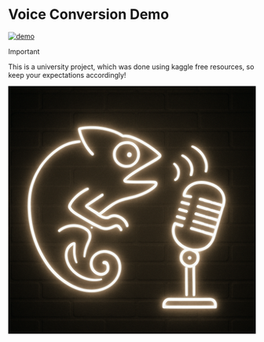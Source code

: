 # Voice Conversion Demo

[![demo](https://img.shields.io/badge/demo-page-green)](https://github.com/skhskh82/testdemo/)

> [!IMPORTANT] 
> This is a university project, which was done using kaggle free resources, so keep your expectations accordingly!

<img src="logo.png" alt="drawing" width="600"/>
